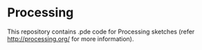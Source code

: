 Processing
==========

This repository contains .pde code for Processing sketches (refer http://processing.org/ for more information).
